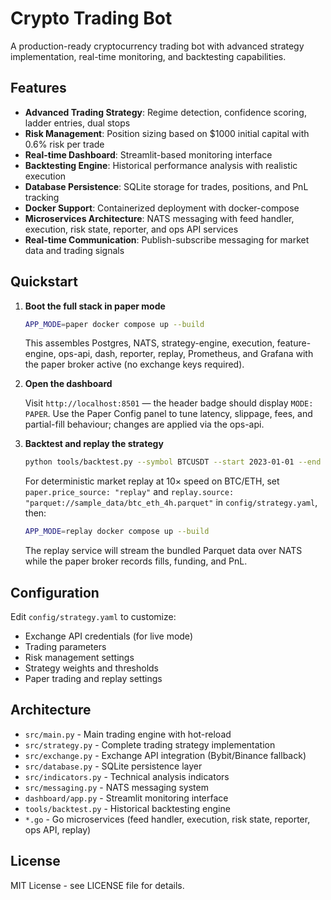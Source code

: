 # Crypto Trading Bot

A production-ready cryptocurrency trading bot with advanced strategy implementation, real-time monitoring, and backtesting capabilities.

## Features

- **Advanced Trading Strategy**: Regime detection, confidence scoring, ladder entries, dual stops
- **Risk Management**: Position sizing based on $1000 initial capital with 0.6% risk per trade
- **Real-time Dashboard**: Streamlit-based monitoring interface
- **Backtesting Engine**: Historical performance analysis with realistic execution
- **Database Persistence**: SQLite storage for trades, positions, and PnL tracking
- **Docker Support**: Containerized deployment with docker-compose
- **Microservices Architecture**: NATS messaging with feed handler, execution, risk state, reporter, and ops API services
- **Real-time Communication**: Publish-subscribe messaging for market data and trading signals

## Quickstart

1. **Boot the full stack in paper mode**

   ```bash
   APP_MODE=paper docker compose up --build
   ```

   This assembles Postgres, NATS, strategy-engine, execution, feature-engine, ops-api, dash, reporter, replay, Prometheus, and Grafana with the paper broker active (no exchange keys required).

2. **Open the dashboard**

   Visit `http://localhost:8501` — the header badge should display `MODE: PAPER`. Use the Paper Config panel to tune latency, slippage, fees, and partial-fill behaviour; changes are applied via the ops-api.

3. **Backtest and replay the strategy**

   ```bash
   python tools/backtest.py --symbol BTCUSDT --start 2023-01-01 --end 2024-01-01
   ```

   For deterministic market replay at 10× speed on BTC/ETH, set `paper.price_source: "replay"` and `replay.source: "parquet://sample_data/btc_eth_4h.parquet"` in `config/strategy.yaml`, then:

   ```bash
   APP_MODE=replay docker compose up --build
   ```

   The replay service will stream the bundled Parquet data over NATS while the paper broker records fills, funding, and PnL.

## Configuration

Edit `config/strategy.yaml` to customize:
- Exchange API credentials (for live mode)
- Trading parameters
- Risk management settings
- Strategy weights and thresholds
- Paper trading and replay settings

## Architecture

- `src/main.py` - Main trading engine with hot-reload
- `src/strategy.py` - Complete trading strategy implementation
- `src/exchange.py` - Exchange API integration (Bybit/Binance fallback)
- `src/database.py` - SQLite persistence layer
- `src/indicators.py` - Technical analysis indicators
- `src/messaging.py` - NATS messaging system
- `dashboard/app.py` - Streamlit monitoring interface
- `tools/backtest.py` - Historical backtesting engine
- `*.go` - Go microservices (feed handler, execution, risk state, reporter, ops API, replay)

## License

MIT License - see LICENSE file for details.
